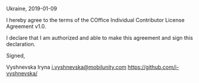 Ukraine, 2019-01-09

I hereby agree to the terms of the COffice Individual Contributor License Agreement v1.0.

I declare that I am authorized and able to make this agreement and sign this declaration.

Signed,

Vyshnevska Iryna i.vyshnevska@mobilunity.com https://github.com/i-vyshnevska/